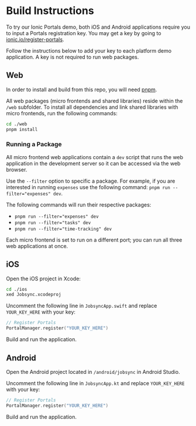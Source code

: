 # Build Instructions

To try our Ionic Portals demo, both iOS and Android applications require you to input a Portals registration key. You may get a key by going to <a href="https://ionic.io/register-portals" target="_blank">ionic.io/register-portals</a>. 

Follow the instructions below to add your key to each platform demo application. A key is not required to run web packages.

## Web

In order to install and build from this repo, you will need <a href="https://pnpm.io" target="_blank">pnpm</a>.

All web packages (micro frontends and shared libraries) reside within the `/web` subfolder. To install all dependencies and link shared libraries with micro frontends, run the following commands:

```bash
cd ./web
pnpm install
```

### Running a Package

All micro frontend web applications contain a `dev` script that runs the web application in the development server so it can be accessed via the web browser.

Use the `--filter` option to specific a package. For example, if you are interested in running `expenses` use the following command: `pnpm run --filter="expenses" dev`. 

The following commands will run their respective packages:

- `pnpm run --filter="expenses" dev`
- `pnpm run --filter="tasks" dev`
- `pnpm run --filter="time-tracking" dev`

Each micro frontend is set to run on a different port; you can run all three web applications at once. 

## iOS

Open the iOS project in Xcode:

```bash
cd ./ios
xed Jobsync.xcodeproj
```

Uncomment the following line in `JobsyncApp.swift` and replace `YOUR_KEY_HERE` with your key:

```swift
// Register Portals
PortalManager.register("YOUR_KEY_HERE")
```

Build and run the application.

## Android

Open the Android project located in `/android/jobsync` in Android Studio.

Uncomment the following line in `JobsyncApp.kt` and replace `YOUR_KEY_HERE` with your key:

```kotlin
// Register Portals
PortalManager.register("YOUR_KEY_HERE")
```

Build and run the application.
